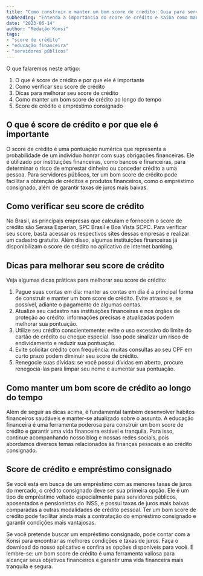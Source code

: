 ```yaml
---
title: "Como construir e manter um bom score de crédito: Guia para servidores públicos"
subheading: "Entenda a importância do score de crédito e saiba como mantê-lo em ótima condição para alcançar seus objetivos financeiros."
date: "2023-06-14"
author: "Redação Konsi"
tags:
- "score de crédito"
- "educação financeira"
- "servidores públicos"
---
```


O que falaremos neste artigo:

1. O que é score de crédito e por que ele é importante
2. Como verificar seu score de crédito
3. Dicas para melhorar seu score de crédito
4. Como manter um bom score de crédito ao longo do tempo
5. Score de crédito e empréstimo consignado

## O que é score de crédito e por que ele é importante

O score de crédito é uma pontuação numérica que representa a probabilidade de um indivíduo honrar com suas obrigações financeiras. Ele é utilizado por instituições financeiras, como bancos e financeiras, para determinar o risco de emprestar dinheiro ou conceder crédito a uma pessoa. Para servidores públicos, ter um bom score de crédito pode facilitar a obtenção de créditos e produtos financeiros, como o empréstimo consignado, além de garantir taxas de juros mais baixas.

## Como verificar seu score de crédito

No Brasil, as principais empresas que calculam e fornecem o score de crédito são Serasa Experian, SPC Brasil e Boa Vista SCPC. Para verificar seu score, basta acessar os respectivos sites dessas empresas e realizar um cadastro gratuito. Além disso, algumas instituições financeiras já disponibilizam o score de crédito no aplicativo de internet banking.

## Dicas para melhorar seu score de crédito

Veja algumas dicas práticas para melhorar seu score de crédito:

1. Pague suas contas em dia: manter as contas em dia é a principal forma de construir e manter um bom score de crédito. Evite atrasos e, se possível, adiante o pagamento de algumas contas.
2. Atualize seu cadastro nas instituições financeiras e nos órgãos de proteção ao crédito: informações precisas e atualizadas podem melhorar sua pontuação.
3. Utilize seu crédito conscientemente: evite o uso excessivo do limite do cartão de crédito ou cheque especial. Isso pode sinalizar um risco de endividamento e reduzir sua pontuação.
4. Evite solicitar crédito com frequência: muitas consultas ao seu CPF em curto prazo podem diminuir seu score de crédito.
5. Renegocie suas dívidas: se você possui dívidas em aberto, procure renegociá-las para limpar seu nome e aumentar sua pontuação.

## Como manter um bom score de crédito ao longo do tempo

Além de seguir as dicas acima, é fundamental também desenvolver hábitos financeiros saudáveis e manter-se atualizado sobre o assunto. A educação financeira é uma ferramenta poderosa para construir um bom score de crédito e garantir uma vida financeira estável e tranquila. Para isso, continue acompanhando nosso blog e nossas redes sociais, pois abordamos diversos temas relacionados às finanças pessoais e ao crédito consignado. 

## Score de crédito e empréstimo consignado

Se você está em busca de um empréstimo com as menores taxas de juros do mercado, o crédito consignado deve ser sua primeira opção. Ele é um tipo de empréstimo voltado especialmente para servidores públicos, aposentados e pensionistas do INSS, e possui taxas de juros mais baixas comparadas a outras modalidades de crédito pessoal. Ter um bom score de crédito pode facilitar ainda mais a contratação do empréstimo consignado e garantir condições mais vantajosas.

Se você pretende buscar um empréstimo consignado, pode contar com a Konsi para encontrar as melhores condições e taxas de juros. Faça o download do nosso aplicativo e confira as opções disponíveis para você. E lembre-se: um bom score de crédito é uma ferramenta valiosa para alcançar seus objetivos financeiros e garantir uma vida financeira mais tranquila e segura.